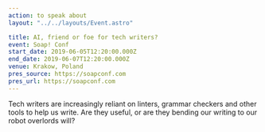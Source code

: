 ```yaml
---
action: to speak about
layout: "../../layouts/Event.astro"

title: AI, friend or foe for tech writers?
event: Soap! Conf
start_date: 2019-06-05T12:20:00.000Z
end_date: 2019-06-07T12:20:00.000Z
venue: Krakow, Poland
pres_source: https://soapconf.com
pres_url: https://soapconf.com
---
```


Tech writers are increasingly reliant on linters, grammar checkers and other tools to help us write. Are they useful, or are they bending our writing to our robot overlords will?
